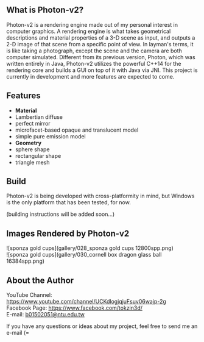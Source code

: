 ## What is Photon-v2?
Photon-v2 is a rendering engine made out of my personal interest in computer graphics. A rendering engine is what takes geometrical descriptions and material properties of a 3-D scene as input, and outputs a 2-D image of that scene from a specific point of view. In layman's terms, it is like taking a photograph, except the scene and the camera are both computer simulated. Different from its previous version, Photon, which was written entirely in Java, Photon-v2 utilizes the powerful C++14 for the rendering core and builds a GUI on top of it with Java via JNI. This project is currently in development and more features are expected to come. <br />

## Features
* **Material**
 * Lambertian diffuse
 * perfect mirror
 * microfacet-based opaque and translucent model
 * simple pure emission model
* **Geometry**
 * sphere shape
 * rectangular shape
 * triangle mesh

## Build
Photon-v2 is being developed with cross-platformity in mind, but Windows is the only platform that has been tested, for now. <br />

(building instructions will be added soon...) <br />

## Images Rendered by Photon-v2
![sponza gold cups](gallery/028_sponza gold cups 12800spp.png) <br />
![sponza gold cups](gallery/030_cornell box dragon glass ball 16384spp.png) <br />

## About the Author
YouTube Channel: https://www.youtube.com/channel/UCKdlogjqjuFsuv06wajp-2g <br />
Facebook Page: https://www.facebook.com/tokzin3d/ <br />
E-mail: b01502051@ntu.edu.tw <br />

If you have any questions or ideas about my project, feel free to send me an e-mail (= <br />
